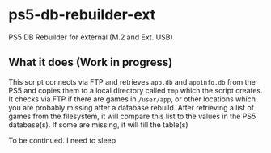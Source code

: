 # ps5-db-rebuilder-ext
PS5 DB Rebuilder for external (M.2 and Ext. USB)

## What it does (Work in progress)
This script connects via FTP and retrieves `app.db` and `appinfo.db` from the PS5 and copies them to a local directory called `tmp` which the script creates.
It checks via FTP if there are games in `/user/app`, or other locations which you are probably missing after a database rebuild. 
After retrieving a list of games from the filesystem, it will compare this list to the values in the PS5 database(s). If some are missing, it will fill the table(s)

To be continued. I need to sleep
